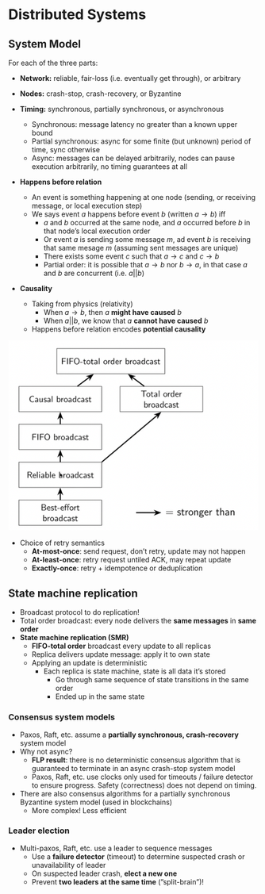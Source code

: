 # Distributed Systems

## System Model

For each of the three parts:

- **Network:** reliable, fair-loss (i.e. eventually get through), or arbitrary
- **Nodes:** crash-stop, crash-recovery, or Byzantine
- **Timing:** synchronous, partially synchronous, or asynchronous
    - Synchronous: message latency no greater than a known upper bound
    - Partial synchronous: async for some finite (but unknown) period of time, sync otherwise
    - Async: messages can be delayed arbitrarily, nodes can pause execution arbitrarily, no timing guarantees at all

- **Happens before relation**
    - An event is something happening at one node (sending, or receiving message, or local execution step)
    - We says event $a$  happens before event $b$ (written $a \rightarrow b$) iff
        - $a$ and $b$ occurred at the same node, and $a$ occurred before $b$ in that node’s local execution order
        - Or event $a$  is sending some message $m$, ad event $b$ is receiving that same mesage $m$ (assuming sent messages are unique)
        - There exists some event $c$ such that $a \rightarrow c$ and $c \rightarrow b$
        - Partial order: it is possible that $a \rightarrow b$ nor $b \rightarrow a$, in that case $a$ and $b$ are concurrent (i.e. $a || b)$
- **Causality**
    - Taking from physics (relativity)
        - When $a \rightarrow b$, then $a$ **might have caused** $b$
        - When $a || b$, we know that $a$ **cannot have caused** $b$
    - Happens before relation encodes **potential causality**

![alt text](image.png)

- Choice of retry semantics
    - **At-most-once**: send request, don’t retry, update may not happen
    - **At-least-once**: retry request untiled ACK, may repeat update
    - **Exactly-once**: retry + idempotence or deduplication

## State machine replication

- Broadcast protocol to do replication!
- Total order broadcast: every node delivers the **same messages** in **same order**
- **State machine replication (SMR)**
    - **FIFO-total order** broadcast every update to all replicas
    - Replica delivers update message: apply it to own state
    - Applying an update is deterministic
        - Each replica is state machine, state is all data it’s stored
            - Go through same sequence of state transitions in the same order
            - Ended up in the same state


### Consensus system models

- Paxos, Raft, etc. assume a **partially synchronous, crash-recovery** system model
- Why not async?
    - **FLP result**: there is no deterministic consensus algorithm that is guaranteed to terminate in an async crash-stop system model
    - Paxos, Raft, etc. use clocks only used for timeouts / failure detector to ensure progress. Safety (correctness) does not depend on timing.
- There are also consensus algorithms for a partially synchronous Byzantine system model (used in blockchains)
    - More complex! Less efficient

### Leader election

- Multi-paxos, Raft, etc. use a leader to sequence messages
    - Use a **failure detector** (timeout) to determine suspected crash or unavailability of leader
    - On suspected leader crash, **elect a new one**
    - Prevent **two leaders at the same time** (”split-brain”)!